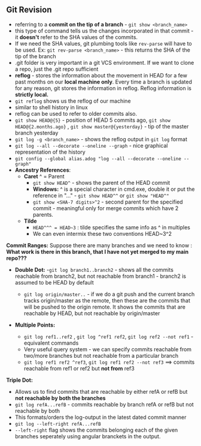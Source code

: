 ## Git Revision
- referring to a __commit on the tip of a branch__ - `git show <branch_name>`
- this type of command tells us the changes incorporated in that commit - it **doesn't** refer to the SHA values of the commits.
- If we need the SHA values, git plumbing tools like `rev-parse` will have to be used. Ex: `git rev-parse <branch_name>` - this returns the SHA of the tip of the branch
- .git folder is very important in a git VCS environment. If we want to clone a repo, just the .git repo sufficient
- **reflog** - stores the information about the movement in HEAD for a few past months on our **local machine only**. Every time a branch is updated for any reason, git stores the information in reflog. Reflog information is **strictly local.**
- `git reflog` shows us the reflog of our machine
- similar to shell history in linux
- reflog can be used to refer to older commits also. 
- `git show HEAD@{5}` -  position of HEAD 5 commits ago, `git show HEAD@{2.months.ago}` , `git show master@{yesterday}` - tip of the master branch yesterday
- `git log -g <branch_name>` - shows the reflog output in `git log` format
- `git log --all --decorate --oneline --graph` - nice graphical representation of the history
- `git config --global alias.adog "log --all --decorate --oneline --graph"`
- **Ancestry References**:
    - **Caret**  ^ = Parent
        - `git show HEAD^` - shows the parent of the HEAD commit
        - **Windows:** ^ is a special character in cmd.exe, double it or put the reference in "..." - `git show HEAD^^` or `git show "HEAD^"`
        - `git show <SHA-7 digits>^2` - second parent for the specified commit - meaningful only for merge commits which have 2 parents.
    - **Tilde**
        - `HEAD^^^ = HEAD~3` : tilde specifies the same info as ^ in multiples
        - We can even intermix these two conventions HEAD~3^2
	
__Commit Ranges:__
Suppose there are many branches and we need to know : __What work is there in this branch, that I have not yet merged to my main repo???__

+ __Double Dot:__
    -`git log branch1..branch2` - shows all the commits reachable from branch2, but not reachable from branch1 - branch2 is assumed to be HEAD by default
    - `git log origin/master..` - if we do a git push and the current branch tracks origin/master as the remote, then these are the commits that will be pushed to the origin remote. It shows the commits that are reachable by HEAD, but not  reachable by origin/master
    
+ __Multiple Points:__
	- `git log ref1..ref2` , `git log ^ref1 ref2`, `git log ref2 --not ref1` - equivalent commands
	- Very useful query system - we can specify commits reachable from two/more branches but not reachable from a particular branch
	- `git log ref1 ref2 ^ref3`, `git log ref1 ref2 --not ref3` ==> commits reachable from ref1 or ref2 but **not from** ref3


**Triple Dot:**
- Allows us to  find commits that are reachable by either refA or refB but **not reachable by both the branches**
- `git log refA...refB` - commits reachable by branch refA or refB but not reachable by both
- This formats/orders the log-output in the latest dated commit manner
- `git log --left-right refA...refB` 
- `--left-right` flag shows the commits belonging each of the given branches seperately using angular branckets in the output.


